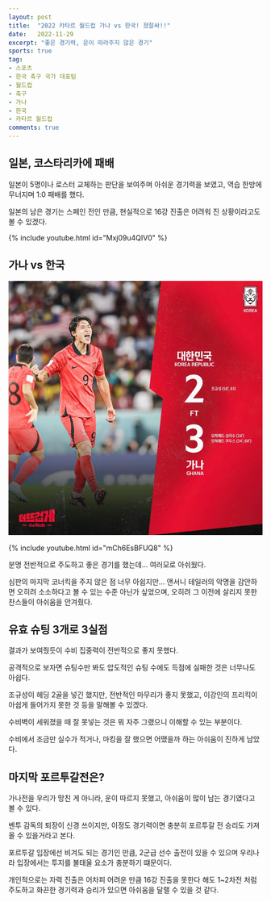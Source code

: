 ```yaml
---
layout: post
title:  "2022 카타르 월드컵 가나 vs 한국! 졌잘싸!!"
date:   2022-11-29
excerpt: "좋은 경기력, 운이 따라주지 않은 경기"
sports: true
tag:
- 스포츠
- 한국 축구 국가 대표팀
- 월드컵
- 축구
- 가나
- 한국
- 카타르 월드컵
comments: true
---
```


## 일본, 코스타리카에 패배

일본이 5명이나 로스터 교체하는 판단을 보여주며 아쉬운 경기력을 보였고, 역습 한방에 무너지며 1:0 패배를 했다.

일본의 남은 경기는 스페인 전인 만큼, 현실적으로 16강 진출은 어려워 진 상황이라고도 볼 수 있겠다.

{% include youtube.html id="Mxj09u4QIV0" %}

## 가나 vs 한국

![가나vs한국](../img/2022/worldcup/ghana_vs_korea.jpg)

{% include youtube.html id="mCh6EsBFUQ8" %}

분명 전반적으로 주도하고 좋은 경기를 했는데... 여러모로 아쉬웠다.

심판의 마지막 코너킥을 주지 않은 점 너무 아쉽지만... 앤서니 테일러의 악명을 감안하면 오히려 소소하다고 볼 수 있는 수준 아닌가 싶었으며, 오히려 그 이전에 살리지 못한 찬스들이 아쉬움을 안겨줬다.

## 유효 슈팅 3개로 3실점

결과가 보여줬듯이 수비 집중력이 전반적으로 좋지 못했다.

공격적으로 보자면 슈팅수만 봐도 압도적인 슈팅 수에도 득점에 실패한 것은 너무나도 아쉽다.

조규성이 헤딩 2골을 넣긴 했지만, 전반적인 마무리가 좋지 못했고, 이강인의 프리킥이 아쉽게 들어가지 못한 것 등을 말해볼 수 있겠다.

수비벽이 세워졌을 때 잘 못넣는 것은 뭐 자주 그랬으니 이해할 수 있는 부분이다.

수비에서 조금만 실수가 적거나, 마킹을 잘 했으면 어땠을까 하는 아쉬움이 진하게 남았다.

## 마지막 포르투갈전은?

가나전을 우리가 망친 게 아니라, 운이 따르지 못했고, 아쉬움이 많이 남는 경기였다고 볼 수 있다.

벤투 감독의 퇴장이 신경 쓰이지만, 이정도 경기력이면 충분히 포르투갈 전 승리도 가져올 수 있을거라고 본다.

포르투갈 입장에선 비겨도 되는 경기인 만큼, 2군급 선수 출전이 있을 수 있으며 우리나라 입장에서는 투지를 불태울 요소가 충분하기 떄문이다.

개인적으로는 자력 진출은 어차피 어려운 만큼 16강 진출을 못한다 해도 1~2차전 처럼 주도하고 화끈한 경기력과 승리가 있으면 아쉬움을 달랠 수 있을 것 같다.